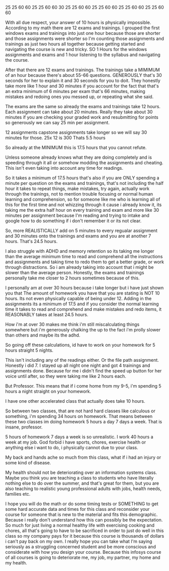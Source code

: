 25
25
60
60
25
25
60
60
30
25
25
60
60
25
25
60
60
25
25
60
60
25
25
60
60

With all due respect, your answer of 10 hours is physically impossible.
According to my math there are 12 exams and trainings. I grouped the first windows exams and trainings into just one hour because those are shorter and those assignments were shorter so I'm counting those assignments and trainings as just two hours all together because getting started and navigating the course is new and tricky. SO 1 Hours for the windows assignments and exams and 1 hour listening to the syllabus and navigating the course. 

After that there are 12 exams and trainings. The trainings take a MIMIMUM of an hour because there's about 55-66 questions. GENEROUSLY that's 30 seconds for her to explain it and 30 seconds for you to doit. They honestly take more like 1 hour and 30 minutes if you account for the fact that that's an extra minimum of 6 minutes per exam that's 66 minutes, making mistakes and redoing ones you messed up, or repeating what she said. 

The exams are the same so already the exams and trainings take 12 hours.
Each assignment can take about 20 minutes. Really they take about 30 minutes if you are checking your graded work and resubmitting for points 
so generously we can say 25 min per assignment. 

12 assignments 
capstone assignments take longer so we will say 30 minutes for those. 
25x 12 is 300 
Thats 5.5 hours

So already at the MINIMUM this is 17.5 hours that you cannot refute. 

Unless someone already knows what they are doing completely and is speeding through it all or somehow modding the assignments and cheating. This isn't even taking into account any time for readings.

So it takes a minimum of 17.5 hours that's also if you are ONLY spending a minute per question on the exams and trainings, that's not including the half hour it takes to repeat things, make mistakes, try again, actually work through the trainings, not to mention trouble focusing or normal human learning and comprehension, so for someone like me who is learning all of this for the first time and not whizzing through it cause i already know it, its taking me the extra half hour on every training and exam and more like 30 minutes per assignment because I'm reading and trying to intake and google how to do something if i don't remember it or its not clear. 

So, more REALISTICALLY add on 5 minutes to every regualar assignment and 30 minutes onto the trainings and exams and you are at another 7 hours. That's 24.5 hours. 

I also struggle with ADHD and memory retention so its taking me longer than the average minimum time to read and comprehend all the instructions and assignments and taking time to redo them to get a better grade, or work through distractions. So i am already taking into account that i might be slower than the average person. Honestly, the exams and trainings personally take me closer to 2 hours sometimes because of this. 

I personally am at over 30 hours because i take longer but i have just shown you that The amount of homework you have that you are stating is NOT 10 hours. Its not even physically capable of being under 12. Adding in the assignments its a minimum of 17.5 and if you consider the normal learning time it takes to read and comprehend and make mistakes and redo items, it REASONABLY takes at least 24.5 hours. 

How i'm at over 30 makes me think i'm still miscalculating things somewhere but i'm generously chalking the up to the fact i'm prolly slower than others and maybe its the adhd. 

So going off these calculations, id have to work on your homework for 5 hours straight 5 nights.

This isn't including any of the readings either. Or the file path assignment. 
Honestly i did 7. I stayed up all night one night and got 4 trainings and assignments done. Because for me i didn't find the speed up button for her voice until after, so they were taking me like 2 hours each.

But Professor. This means that if i come home from my 9-5, i'm spending 5 hours a night straight on your homework. 

I have one other accelerated class that actually does take 10 hours. 

So between two classes, that are not hard hard classes like calculous or something, i'm spending 34 hours on homework. That means between these two classes im doing homework 5 hours a day 7 days a week. That is insane, professor.  

5 hours of homework 7 days a week is so unrealistic. I work 40 hours a week at my job. God forbid i have sports, chores, exercise health or anything else i want to do, i physically cannot due to your class. 

My back and hands ache so much from this class, what if i had an injury or some kind of disease.

 My health should not be deteriorating over an information systems class. Maybe you think you are teaching a class to students who have literally nothing else to do over the summer, and that's great for them, but you are also teaching to realistic young professional adults with jobs, health needs, families etc. 

I hope you will do the math or do some timing  tests or SOMETHING to get some hard accurate data and times for this class and reconsider your course for someone that is new to the material and fits this demographic. Because i really don't understand how this can possibly be the expectation. So much for just living a normal healthy life with exercising cooking and chores, all that's going to have to be sacrificed in order to just do well in this class so my company pays for it because this course is thousands of dollars i can't pay back on my own. I really hope you can take what I'm saying seriously as a struggling concerned student and be more conscious and considerate with how you design your course. Because this infosys course of all courses is going to deteriorate me, my job, my partner, my home and my health. 


